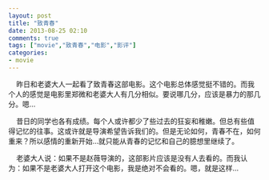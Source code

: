 ```yaml
---
layout: post
title: "致青春"
date: 2013-08-25 02:10
comments: true
tags: ["movie","致青春","电影","影评"]
categories:
- movie
---
```


 &nbsp;&nbsp;&nbsp;&nbsp;昨日和老婆大人一起看了致青春这部电影。这个电影总体感觉挺不错的。而我个人的感觉是电影里郑微和老婆大人有几分相似。要说哪几分，应该是暴力的那几分。嗯...  

 &nbsp;&nbsp;&nbsp;&nbsp;昔日的同学也各有成绩。每个人或许都少了些过去的狂妄和稚嫩。但总有些值得记忆的往事。这或许就是导演希望告诉我们的。但是无论如何，青春不在，如何重来？所以感情的重新开始...就只能从青春的记忆和自己的臆想里继续了。   
 
 &nbsp;&nbsp;&nbsp;&nbsp;老婆大人说：如果不是赵薇导演的，这部影片应该是没有人去看的。而我认为：如果不是老婆大人打开这个电影，我是绝对不会看的。嗯，就是这样...
